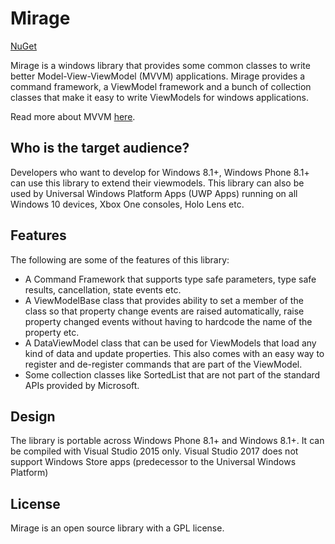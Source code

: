 Mirage
======
[NuGet](https://www.nuget.org/packages/Mirage.Mvvm/)

Mirage is a windows library that provides some common classes to write better Model-View-ViewModel (MVVM) applications. Mirage provides a command framework, a ViewModel framework and a bunch of collection classes that make it easy to write ViewModels for windows applications. 

Read more about MVVM [here](https://msdn.microsoft.com/en-us/library/hh848246.aspx).

Who is the target audience?
---------------------------

Developers who want to develop for Windows 8.1+, Windows Phone 8.1+ can use this library to extend their viewmodels. This library can also be used by Universal Windows Platform Apps (UWP Apps) running on all Windows 10 devices, Xbox One consoles, Holo Lens etc.

Features
--------

The following are some of the features of this library:
 * A Command Framework that supports type safe parameters, type safe results, cancellation, state events etc.
 * A ViewModelBase class that provides ability to set a member of the class so that property change events are raised automatically, raise property changed events without having to hardcode the name of the property etc.
 * A DataViewModel class that can be used for ViewModels that load any kind of data and update properties. This also comes with an easy way to register and de-register commands that are part of the ViewModel.
 * Some collection classes like SortedList that are not part of the standard APIs provided by Microsoft.
 
Design
------
 
The library is portable across Windows Phone 8.1+ and Windows 8.1+. It can be compiled with Visual Studio 2015 only. Visual Studio 2017 does not support Windows Store apps (predecessor to the Universal Windows Platform)

License
-------

Mirage is an open source library with a GPL license.

